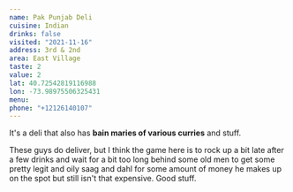 ```yaml
---
name: Pak Punjab Deli
cuisine: Indian
drinks: false
visited: "2021-11-16"
address: 3rd & 2nd
area: East Village
taste: 2
value: 2
lat: 40.72542819116988
lon: -73.98975506325431
menu: 
phone: "+12126140107"
---
```


It's a deli that also has **bain maries of various curries** and stuff.

These guys do deliver, but I think the game here is to rock up a bit late after a few drinks and wait for a bit too long behind some old men to get some pretty legit and oily saag and dahl for some amount of money he makes up on the spot but still isn't that expensive. Good stuff.
